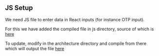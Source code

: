 ## JS Setup

We need JS file to enter data in React inputs (for instance OTP input).

For this we have added the compiled file in js directory, source of which is [here](../../../../tests/utilities/behat_user_events/js/user_events.js)

To update, modify in the architecture directory and compile from there which will output the file [here](js/user_events.bundle.js)
